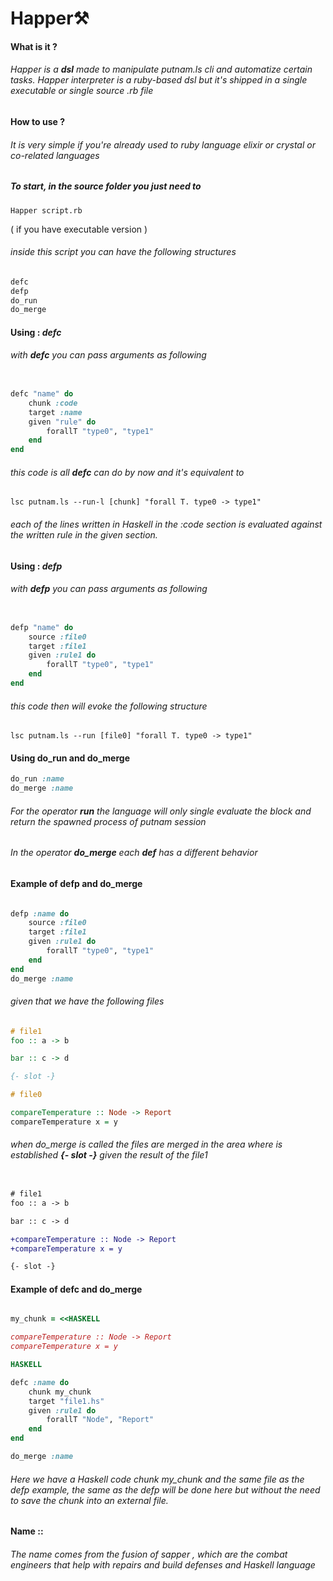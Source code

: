 # Happer⚒️


#### What is it ? 
###### Happer is a **dsl** made to manipulate *putnam.ls* cli and automatize certain tasks. Happer interpreter is a ruby-based dsl but it's shipped in a single executable or single source .rb file 

#### How to use ?
###### It is very simple if you're already used to ruby language elixir or crystal or co-related languages
##### To start, in the source folder you just need to 
```console
Happer script.rb 
```
( if you have executable version )
###### inside this script you can have the following structures 
```ruby 
defc 
defp 
do_run
do_merge
```
#### Using : *defc*  
###### with **defc** you can pass arguments as following 
```ruby 

defc "name" do
	chunk :code
    target :name
    given "rule" do 
    	forallT "type0", "type1"
    end 
end 

```
###### this code is all **defc** can do by now and it's equivalent to 
```console
lsc putnam.ls --run-l [chunk] "forall T. type0 -> type1"
```
###### each of the lines written in Haskell in the :code section is evaluated against the written rule in the given section. 

#### Using : *defp*
###### with **defp** you can pass arguments as following 
```ruby 

defp "name" do
	source :file0
	target :file1
	given :rule1 do
		forallT "type0", "type1"
	end  
end
```
###### this code then will evoke the following structure 
```console
lsc putnam.ls --run [file0] "forall T. type0 -> type1"
```

#### Using **do_run** and **do_merge**

```ruby
do_run :name
do_merge :name
```

###### For the operator **run** the language will only single evaluate the block and return the spawned process of putnam session
###### In the operator **do_merge** each **def** has a different behavior 

#### Example of **defp** and **do_merge**


```ruby

defp :name do
	source :file0
	target :file1
	given :rule1 do
		forallT "type0", "type1"
	end  
end
do_merge :name

``` 

###### given that we have the following files

```haskell
# file1 
foo :: a -> b 

bar :: c -> d 

{- slot -}

``` 
```haskell
# file0

compareTemperature :: Node -> Report
compareTemperature x = y

``` 

###### when *do_merge* is called the files are merged in the area where is established **{- slot -}** given the result of the file1

```diff

# file1 
foo :: a -> b 

bar :: c -> d 

+compareTemperature :: Node -> Report
+compareTemperature x = y

{- slot -}

```

#### Example of **defc** and **do_merge**

```ruby

my_chunk = <<HASKELL

compareTemperature :: Node -> Report
compareTemperature x = y 

HASKELL

defc :name do
	chunk my_chunk
	target "file1.hs"
	given :rule1 do
		forallT "Node", "Report"
	end 
end 

do_merge :name

```
###### Here we have a Haskell code chunk *my_chunk* and the same file as the defp example, the same as the defp will be done here but without the need to save the chunk into an external file.

#### Name :: 
###### *The name comes from the fusion of sapper , which are the combat engineers that help with repairs and build defenses and Haskell language*
 
